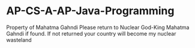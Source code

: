 # AP-CS-A-AP-Java-Programming
Property of Mahatma Gahndi
Please return to Nuclear God-King Mahatma Gahndi if found.
If not returned your country will become my nuclear wasteland
